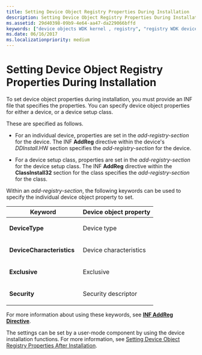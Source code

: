 ```yaml
---
title: Setting Device Object Registry Properties During Installation
description: Setting Device Object Registry Properties During Installation
ms.assetid: 29d40398-09b9-4e64-aa47-da229066bffd
keywords: ["device objects WDK kernel , registry", "registry WDK device objects"]
ms.date: 06/16/2017
ms.localizationpriority: medium
---
```


# Setting Device Object Registry Properties During Installation





To set device object properties during installation, you must provide an INF file that specifies the properties. You can specify device object properties for either a device, or a device setup class.

These are specified as follows.

-   For an individual device, properties are set in the *add-registry-section* for the device. The INF **AddReg** directive within the device's *DDInstall*.HW section specifies the *add-registry-section* for the device.

-   For a device setup class, properties are set in the *add-registry-section* for the device setup class. The INF **AddReg** directive within the **ClassInstall32** section for the class specifies the *add-registry-section* for the class.

Within an *add-registry-section*, the following keywords can be used to specify the individual device object property to set.

<table>
<colgroup>
<col width="50%" />
<col width="50%" />
</colgroup>
<thead>
<tr class="header">
<th>Keyword</th>
<th>Device object property</th>
</tr>
</thead>
<tbody>
<tr class="odd">
<td><p><strong>DeviceType</strong></p></td>
<td><p>Device type</p></td>
</tr>
<tr class="even">
<td><p><strong>DeviceCharacteristics</strong></p></td>
<td><p>Device characteristics</p></td>
</tr>
<tr class="odd">
<td><p><strong>Exclusive</strong></p></td>
<td><p>Exclusive</p></td>
</tr>
<tr class="even">
<td><p><strong>Security</strong></p></td>
<td><p>Security descriptor</p></td>
</tr>
</tbody>
</table>

 

For more information about using these keywords, see [**INF AddReg Directive**](https://msdn.microsoft.com/library/windows/hardware/ff546320).

The settings can be set by a user-mode component by using the device installation functions. For more information, see [Setting Device Object Registry Properties After Installation](setting-device-object-registry-properties-after-installation.md).

 

 




